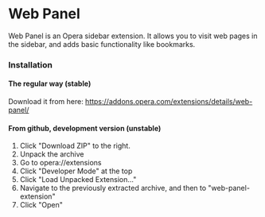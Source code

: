 # Web Panel

Web Panel is an Opera sidebar extension. It allows you to visit web pages in the sidebar, and adds basic functionality like bookmarks.

### Installation

#### The regular way (stable)

Download it from here: https://addons.opera.com/extensions/details/web-panel/

#### From github, development version (unstable)

1. Click "Download ZIP" to the right.
2. Unpack the archive
3. Go to opera://extensions
4. Click "Developer Mode" at the top
5. Click "Load Unpacked Extension..."
6. Navigate to the previously extracted archive, and then to "web-panel-extension"
7. Click "Open"
